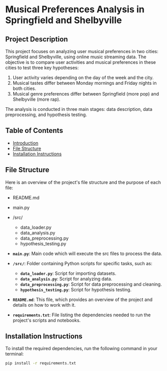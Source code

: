 # Musical Preferences Analysis in Springfield and Shelbyville

## Project Description

This project focuses on analyzing user musical preferences in two cities: Springfield and Shelbyville, using online music streaming data. The objective is to compare user activities and musical preferences in these cities to test three key hypotheses:

1. User activity varies depending on the day of the week and the city.
2. Musical tastes differ between Monday mornings and Friday nights in both cities.
3. Musical genre preferences differ between Springfield (more pop) and Shelbyville (more rap).

The analysis is conducted in three main stages: data description, data preprocessing, and hypothesis testing.

## Table of Contents

* [Introduction](#introduction)
* [File Structure](#file-structure)
* [Installation Instructions](#installation-instructions)

## File Structure

Here is an overview of the project's file structure and the purpose of each file:

- README.md
- main.py
- /src/
    - data_loader.py
    - data_analysis.py
    - data_preprocessing.py
    - hypothesis_testing.py

- **`main.py`**: Main code which will execute the src files to process the data.
- **`/src/`**: Folder containing Python scripts for specific tasks, such as:
  - **`data_loader.py`**: Script for importing datasets.
  - **`data_analysis.py`**: Script for analyzing data.
  - **`data_preprocessing.py`**: Script for data preprocessing and cleaning.
  - **`hypothesis_testing.py`**: Script for hypothesis testing.

- **`README.md`**: This file, which provides an overview of the project and details on how to work with it.

- **`requirements.txt`**: File listing the dependencies needed to run the project's scripts and notebooks.

## Installation Instructions

To install the required dependencies, run the following command in your terminal:

```bash
pip install -r requirements.txt
